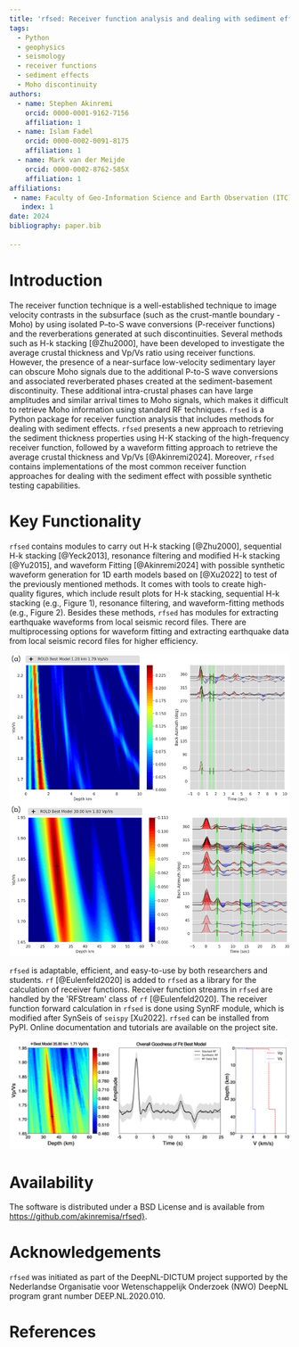 ```yaml
---
title: 'rfsed: Receiver function analysis and dealing with sediment effects'
tags:
  - Python
  - geophysics
  - seismology
  - receiver functions
  - sediment effects
  - Moho discontinuity
authors:
  - name: Stephen Akinremi
    orcid: 0000-0001-9162-7156
    affiliation: 1
  - name: Islam Fadel
    orcid: 0000-0002-0091-8175
    affiliation: 1
  - name: Mark van der Meijde
    orcid: 0000-0002-8762-585X
    affiliation: 1
affiliations:
 - name: Faculty of Geo-Information Science and Earth Observation (ITC), University of Twente, Enschede, The Netherlands
   index: 1
date: 2024
bibliography: paper.bib

---
```


# Introduction

The receiver function technique is a well-established technique to image velocity contrasts in the subsurface (such as the crust-mantle boundary - Moho) by using isolated P–to-S wave conversions (P-receiver functions) and the reverberations generated at such discontinuities. Several methods such as H-k stacking [@Zhu2000], have been developed to investigate the average crustal thickness and Vp/Vs ratio using receiver functions. However, the presence of a near-surface low-velocity sedimentary layer can obscure Moho signals due to the additional P-to-S wave conversions and associated reverberated phases created at the sediment-basement discontinuity. These additional intra-crustal phases can have large amplitudes and similar arrival times to Moho signals, which makes it difficult to retrieve Moho information using standard RF techniques. ``rfsed`` is a Python package for receiver function analysis that includes methods for dealing with sediment effects. ``rfsed`` presents a new approach to retrieving the sediment thickness properties using H-K stacking of the high-frequency receiver function, followed by a waveform fitting approach to retrieve the average crustal thickness and Vp/Vs [@Akinremi2024]. Moreover, ``rfsed`` contains implementations of the most common receiver function approaches for dealing with the sediment effect with possible synthetic testing capabilities.

# Key Functionality
``rfsed`` contains modules to carry out H-k stacking [@Zhu2000], sequential H-k stacking [@Yeck2013], resonance filtering and modified H-k stacking [@Yu2015], and waveform Fitting [@Akinremi2024] with possible synthetic waveform generation for 1D earth models based on [@Xu2022] to test of the previously mentioned methods. It comes with tools to create high-quality figures, which include result plots for H-k stacking, sequential H-k stacking (e.g., Figure 1), resonance filtering, and waveform-fitting methods (e.g., Figure 2). Besides these methods, ``rfsed`` has modules for extracting earthquake waveforms from local seismic record files. There are multiprocessing options for waveform fitting and extracting earthquake data from local seismic record files for higher efficiency.

![Example of a sequential H-k stacking plot for receiver functions obtained from station ROLD (Network: NL) (a) sediment layer (b) Moho layer, generated using ``rfsed``](paper_figures/Figure1.png)

``rfsed`` is adaptable, efficient, and easy-to-use by both researchers and students. ``rf`` [@Eulenfeld2020] is added to ``rfsed`` as a library for the calculation of receiver functions. Receiver function streams in ``rfsed`` are handled by the 'RFStream' class of ``rf`` [@Eulenfeld2020]. The receiver function forward calculation in ``rfsed`` is done using SynRF module, which is modified after SynSeis of ``seispy`` [Xu2022]. ``rfsed`` can be installed from PyPI. Online documentation and tutorials are available on the project site.

![Example of a waveform-fitting result plot generated using ``rfsed``](paper_figures/Figure2.png)

# Availability

The software is distributed under a BSD License and is available from <https://github.com/akinremisa/rfsed}>.


# Acknowledgements

``rfsed`` was initiated as part of the DeepNL-DICTUM project supported by the Nederlandse Organisatie voor Wetenschappelijk Onderzoek (NWO) DeepNL program grant number DEEP.NL.2020.010.



# References
